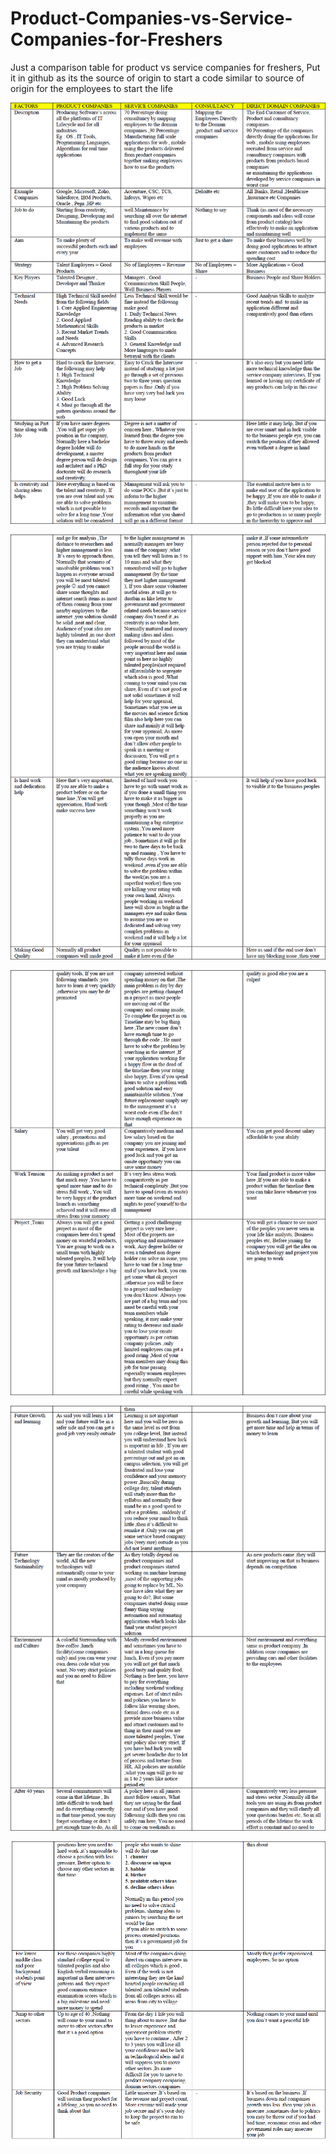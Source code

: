 # Product-Companies-vs-Service-Companies-for-Freshers
Just a comparison table for product vs service companies for freshers, Put it in github as its the source of origin to start a code similar to source of origin for the employees to start the life

[![page1](Page1.png)](https://github.com/krishnakumarsekar/Product-Companies-vs-Service-Companies-for-Freshers/blob/master/Prodct%20Vs%20Service%20Companies.pdf)

[![page2](Page2.png)](https://github.com/krishnakumarsekar/Product-Companies-vs-Service-Companies-for-Freshers/blob/master/Prodct%20Vs%20Service%20Companies.pdf)

[![page3](Page3.png)](https://github.com/krishnakumarsekar/Product-Companies-vs-Service-Companies-for-Freshers/blob/master/Prodct%20Vs%20Service%20Companies.pdf)

[![page4](Page4.png)](https://github.com/krishnakumarsekar/Product-Companies-vs-Service-Companies-for-Freshers/blob/master/Prodct%20Vs%20Service%20Companies.pdf)

[![page5](Page5.png)](https://github.com/krishnakumarsekar/Product-Companies-vs-Service-Companies-for-Freshers/blob/master/Prodct%20Vs%20Service%20Companies.pdf)
